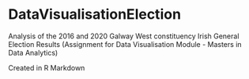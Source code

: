 # DataVisualisationElection
Analysis of the 2016 and 2020 Galway West constituency Irish General Election Results (Assignment for Data Visualisation Module - Masters in Data Analytics)

Created in R Markdown

